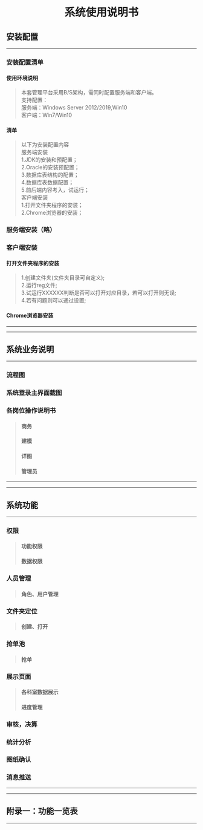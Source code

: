 # <center>系统使用说明书


## 安装配置
---
### 安装配置清单
#### 使用环境说明
>   本套管理平台采用B/S架构，需同时配置服务端和客户端。
<br>支持配置：
<br>服务端：Windows Server 2012/2019,Win10
<br>客户端：Win7/Win10

#### 清单
>   以下为安装配置内容 
<br>服务端安装 
<br>1.JDK的安装和预配置；
<br>2.Oracle的安装预配置；
<br>3.数据库表结构的配置；
<br>4.数据库表数据配置；
<br>5.前后端内容考入，试运行；
<br>客户端安装 
<br>1.打开文件夹程序的安装；
<br>2.Chrome浏览器的安装；

### 服务端安装（略）

### 客户端安装

#### 打开文件夹程序的安装
>   1.创建文件夹(文件夹目录可自定义);
<br>2.运行reg文件;
<br>3.试运行XXXXXX判断是否可以打开对应目录，若可以打开则无误;
<br>4.若有问题则可以通过设置;


#### Chrome浏览器安装

---
---
## 系统业务说明
---
### 流程图
### 系统登录主界面截图
### 各岗位操作说明书
>#### 商务
>#### 建模
>#### 详图
>#### 管理员
---
---
## 系统功能
--- 
### 权限
>#### 功能权限
>#### 数据权限
### 人员管理
>#### 角色、用户管理
### 文件夹定位
>#### 创建、打开
### 抢单池
>#### 抢单
### 展示页面
>#### 各科室数据展示
>#### 进度管理
### 审核，决算
### 统计分析
### 图纸确认
### 消息推送
---

---
## 附录一：功能一览表
---

